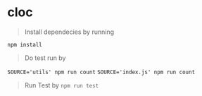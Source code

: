 # cloc

> Install dependecies by running

`npm install`

> Do test run by

`SOURCE='utils' npm run count`
`SOURCE='index.js' npm run count`

> Run Test by
`npm run test`
